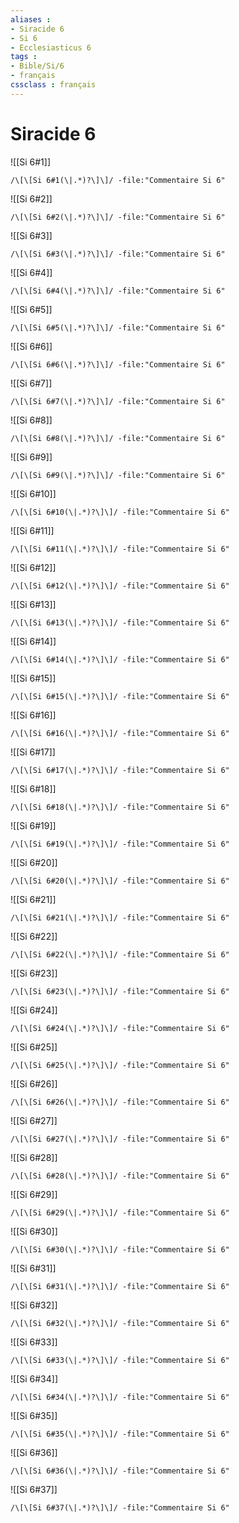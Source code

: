 ```yaml
---
aliases : 
- Siracide 6
- Si 6
- Ecclesiasticus 6
tags : 
- Bible/Si/6
- français
cssclass : français
---
```


# Siracide 6

![[Si 6#1]]

```query
/\[\[Si 6#1(\|.*)?\]\]/ -file:"Commentaire Si 6"
```

![[Si 6#2]]

```query
/\[\[Si 6#2(\|.*)?\]\]/ -file:"Commentaire Si 6"
```

![[Si 6#3]]

```query
/\[\[Si 6#3(\|.*)?\]\]/ -file:"Commentaire Si 6"
```

![[Si 6#4]]

```query
/\[\[Si 6#4(\|.*)?\]\]/ -file:"Commentaire Si 6"
```

![[Si 6#5]]

```query
/\[\[Si 6#5(\|.*)?\]\]/ -file:"Commentaire Si 6"
```

![[Si 6#6]]

```query
/\[\[Si 6#6(\|.*)?\]\]/ -file:"Commentaire Si 6"
```

![[Si 6#7]]

```query
/\[\[Si 6#7(\|.*)?\]\]/ -file:"Commentaire Si 6"
```

![[Si 6#8]]

```query
/\[\[Si 6#8(\|.*)?\]\]/ -file:"Commentaire Si 6"
```

![[Si 6#9]]

```query
/\[\[Si 6#9(\|.*)?\]\]/ -file:"Commentaire Si 6"
```

![[Si 6#10]]

```query
/\[\[Si 6#10(\|.*)?\]\]/ -file:"Commentaire Si 6"
```

![[Si 6#11]]

```query
/\[\[Si 6#11(\|.*)?\]\]/ -file:"Commentaire Si 6"
```

![[Si 6#12]]

```query
/\[\[Si 6#12(\|.*)?\]\]/ -file:"Commentaire Si 6"
```

![[Si 6#13]]

```query
/\[\[Si 6#13(\|.*)?\]\]/ -file:"Commentaire Si 6"
```

![[Si 6#14]]

```query
/\[\[Si 6#14(\|.*)?\]\]/ -file:"Commentaire Si 6"
```

![[Si 6#15]]

```query
/\[\[Si 6#15(\|.*)?\]\]/ -file:"Commentaire Si 6"
```

![[Si 6#16]]

```query
/\[\[Si 6#16(\|.*)?\]\]/ -file:"Commentaire Si 6"
```

![[Si 6#17]]

```query
/\[\[Si 6#17(\|.*)?\]\]/ -file:"Commentaire Si 6"
```

![[Si 6#18]]

```query
/\[\[Si 6#18(\|.*)?\]\]/ -file:"Commentaire Si 6"
```

![[Si 6#19]]

```query
/\[\[Si 6#19(\|.*)?\]\]/ -file:"Commentaire Si 6"
```

![[Si 6#20]]

```query
/\[\[Si 6#20(\|.*)?\]\]/ -file:"Commentaire Si 6"
```

![[Si 6#21]]

```query
/\[\[Si 6#21(\|.*)?\]\]/ -file:"Commentaire Si 6"
```

![[Si 6#22]]

```query
/\[\[Si 6#22(\|.*)?\]\]/ -file:"Commentaire Si 6"
```

![[Si 6#23]]

```query
/\[\[Si 6#23(\|.*)?\]\]/ -file:"Commentaire Si 6"
```

![[Si 6#24]]

```query
/\[\[Si 6#24(\|.*)?\]\]/ -file:"Commentaire Si 6"
```

![[Si 6#25]]

```query
/\[\[Si 6#25(\|.*)?\]\]/ -file:"Commentaire Si 6"
```

![[Si 6#26]]

```query
/\[\[Si 6#26(\|.*)?\]\]/ -file:"Commentaire Si 6"
```

![[Si 6#27]]

```query
/\[\[Si 6#27(\|.*)?\]\]/ -file:"Commentaire Si 6"
```

![[Si 6#28]]

```query
/\[\[Si 6#28(\|.*)?\]\]/ -file:"Commentaire Si 6"
```

![[Si 6#29]]

```query
/\[\[Si 6#29(\|.*)?\]\]/ -file:"Commentaire Si 6"
```

![[Si 6#30]]

```query
/\[\[Si 6#30(\|.*)?\]\]/ -file:"Commentaire Si 6"
```

![[Si 6#31]]

```query
/\[\[Si 6#31(\|.*)?\]\]/ -file:"Commentaire Si 6"
```

![[Si 6#32]]

```query
/\[\[Si 6#32(\|.*)?\]\]/ -file:"Commentaire Si 6"
```

![[Si 6#33]]

```query
/\[\[Si 6#33(\|.*)?\]\]/ -file:"Commentaire Si 6"
```

![[Si 6#34]]

```query
/\[\[Si 6#34(\|.*)?\]\]/ -file:"Commentaire Si 6"
```

![[Si 6#35]]

```query
/\[\[Si 6#35(\|.*)?\]\]/ -file:"Commentaire Si 6"
```

![[Si 6#36]]

```query
/\[\[Si 6#36(\|.*)?\]\]/ -file:"Commentaire Si 6"
```

![[Si 6#37]]

```query
/\[\[Si 6#37(\|.*)?\]\]/ -file:"Commentaire Si 6"
```

